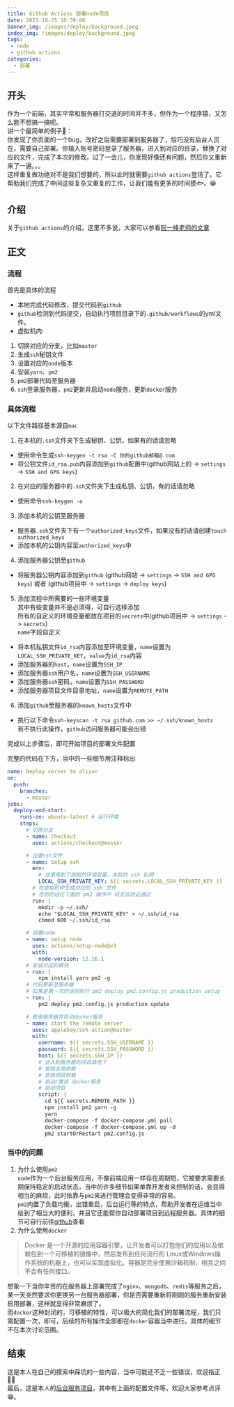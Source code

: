 ```yaml
---
title: Github Actions 部署node项目 
date: 2021-10-25 10:39:00
banner_img: /images/deploy/background.jpeg
index_img: /images/deploy/background.jpeg
tags:
 - node
 - github actions
categories:
  - 部署  
--- 
```


## 开头  
作为一个前端，其实平常和服务器打交道的时间并不多，但作为一个程序猿，又怎么能不想搞一搞呢。  
讲一个最简单的例子🌰：  
你发现了你页面的一个bug，改好之后需要部署到服务器了，恰巧没有后台人员在，需要自己部署。你输入账号密码登录了服务器，进入到对应的目录，替换了对应的文件，完成了本次的修改。过了一会儿，你发现好像还有问题，然后你又重新来了一遍。。。  
这样重复做功绝对不是我们想要的，所以此时就需要`github actions`登场了。它帮助我们完成了中间这些复杂又重复的工作，让我们能有更多的时间摸🐟。😁

## 介绍  
关于`github actions`的介绍，这里不多说，大家可以参看[阮一峰老师的文章](http://www.ruanyifeng.com/blog/2019/09/getting-started-with-github-actions.html)  

## 正文  

### 流程  
首先是具体的流程  
- 本地完成代码修改，提交代码到`github`  
- `github`检测到代码提交，自动执行项目目录下的`.github/workflows`的yml文件。
- 虚拟机内:  
1. 切换对应的分支，比如`master`  
2. 生成`ssh`秘钥文件  
3. 设置对应的`node`版本  
4. 安装`yarn`、`pm2`  
5. `pm2`部署代码至服务器  
6. `ssh`登录服务器，`pm2`更新并启动`node`服务，更新`docker`服务  

### 具体流程  
以下文件路径基本源自`mac`  
1. 在本机的`.ssh`文件夹下生成秘钥、公钥，如果有的话请忽略  
- 使用命令生成`ssh-keygen -t rsa -C 你的github邮箱@.com`  
- 将公钥文件`id_rsa.pub`内容添加到`github`配置中(github网站上的 -> `settings` -> `SSH and GPG keys`)  

2. 在对应的服务器中的`.ssh`文件夹下生成私钥、公钥，有的话请忽略  
- 使用命令`ssh-keygen -o`  

3. 添加本机的公钥至服务器  
- 服务器`.ssh`文件夹下有一个`authorized_keys`文件，如果没有的话请创建`touch authorized_keys`  
- 添加本机的公钥内容至`authorized_keys`中  

4. 添加服务器公钥至`github`  
- 将服务器公钥内容添加到`github` (github网站 -> `settings` -> `SSH and GPG keys`) 或者 (github项目中 -> `settings` -> `deploy keys`)

5. 添加流程中所需要的一些环境变量  
其中有些变量并不是必须得，可自行选择添加  
所有的自定义的环境变量都放在项目的`secrets`中(github项目中 -> `settings` -> `secrets`)  
`name`字段自定义  
- 将本机私钥文件`id_rsa`内容添加至环境变量，`name`设置为`LOCAL_SSH_PRIVATE_KEY`，`value`为`id_rsa`内容  
- 添加服务器的`host`，`name`设置为`SSH_IP`  
- 添加服务器`ssh`用户名，`name`设置为`SSH_USERNAME`
- 添加服务器`ssh`密码，`name`设置为`SSH_PASSWORD`  
- 添加服务器项目文件目录地址，`name`设置为`REMOTE_PATH`  

6. 添加`github`至服务器的`known_hosts`文件中  
- 执行以下命令`ssh-keyscan -t rsa github.com >> ~/.ssh/known_hosts`  
若不执行此操作，`github`访问服务器可能会出错  

完成以上步骤后，即可开始项目的部署文件配置  

完整的代码在下方，当中的一些细节用注释标出  
```yml
name: Deploy server to aliyun 
on: 
  push:
    branches:
      - master 
jobs:
  deploy-and-start:
    runs-on: ubuntu-latest # 运行环境
    steps:
      # 切换分支
      - name: Checkout  
        uses: actions/checkout@master

      # 设置ssh文件
      - name: Setup ssh
        env:
          # 这里用到了刚刚的环境变量，本机的 ssh 私钥  
          LOCAL_SSH_PRIVATE_KEY: ${{ secrets.LOCAL_SSH_PRIVATE_KEY }}
        # 在虚拟机中生成对应的 ssh 文件
        # 否则的话在下面的 pm2 操作中 将无法验证通过  
        run: |  
          mkdir -p ~/.ssh/
          echo "$LOCAL_SSH_PRIVATE_KEY" > ~/.ssh/id_rsa 
          chmod 600 ~/.ssh/id_rsa

      # 设置node 
      - name: setup node 
        uses: actions/setup-node@v1
        with:
          node-version: 12.16.1
      # 安装对应的模块  
      - run: |
          npm install yarn pm2 -g
      # 代码更新至服务器  
      # 如果是第一次的话则执行 pm2 deploy pm2.config.js production setup
      - run: |
          pm2 deploy pm2.config.js production update

      # 登录服务器并启动docker服务   
      - name: start the remote server 
        uses: appleboy/ssh-action@master
        with:
          username: ${{ secrets.SSH_USERNAME }}
          password: ${{ secrets.SSH_PASSWORD }}
          host: ${{ secrets.SSH_IP }}
          # 进入到服务器的项目路径下  
          # 安装全局依赖  
          # 安装项目依赖  
          # 启动/重启 docker服务  
          # 启动项目  
          script: |
            cd ${{ secrets.REMOTE_PATH }}
            npm install pm2 yarn -g 
            yarn 
            docker-compose -f docker-compose.yml pull
            docker-compose -f docker-compose.yml up -d
            pm2 startOrRestart pm2.config.js
```

### 当中的问题  
1. 为什么使用`pm2`  
`node`作为一个后台服务应用，不像前端应用一样存在周期短，它被要求需要长期保持稳定的启动状态，当中的许多细节如果单靠开发者来控制的话，会显得相当的麻烦，此时依靠与`pm2`来进行管理会变得非常的容易。  
`pm2`内置了负载均衡，出错重启，后台运行等的特点，帮助开发者在运维当中给到了相当大的便利，并且它还能帮你自动部署项目到远程服务器。具体的细节可自行前往[github](https://github.com/Unitech/pm2)查看  
2. 为什么使用`docker`  
> Docker 是一个开源的应用容器引擎，让开发者可以打包他们的应用以及依赖包到一个可移植的镜像中，然后发布到任何流行的 Linux或Windows操作系统的机器上，也可以实现虚拟化。容器是完全使用沙箱机制，相互之间不会有任何接口。  

想象一下当你辛苦的在服务器上部署完成了`nginx`、`mongodb`、`redis`等服务之后，某一天突然要求你更换另一台服务器部署，你是否需要重新将刚刚的服务重新安装启用部署，这样就显得非常麻烦了。  
而`docker`这种封闭的，可移植的特性，可以极大的简化我们的部署流程，我们只需配置一次，即可，后续的所有操作全部都在`docker`容器当中进行。具体的细节不在本次讨论范围。  

## 结束  
这是本人在自己的摸索中踩坑的一些内容，当中可能还不乏一些错误，欢迎指正🙏🏻  
最后，这是本人的[后台服务项目](https://github.com/food-billboard/node-server)，其中有上面的配置文件等，欢迎大家参考点评😁。